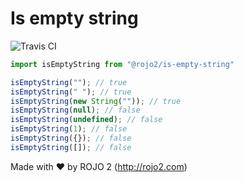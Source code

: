 # Is empty string
![Travis CI](https://travis-ci.org/rojo2/is-empty-string.svg?branch=master)

```javascript
import isEmptyString from "@rojo2/is-empty-string"

isEmptyString(""); // true
isEmptyString(" "); // true
isEmptyString(new String("")); // true
isEmptyString(null); // false
isEmptyString(undefined); // false
isEmptyString(1); // false
isEmptyString({}); // false
isEmptyString([]); // false
```

Made with :heart: by ROJO 2 (http://rojo2.com)
